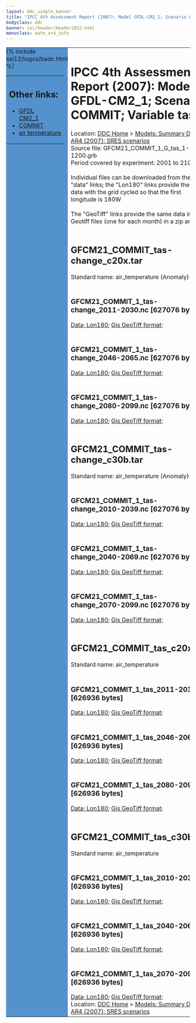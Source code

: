 ```yaml
---
layout: ddc_simple_banner
title: "IPCC 4th Assessment Report (2007): Model GFDL-CM2_1; Scenario COMMIT; Variable tas"
bodyclass: ddc
banner: ssi/header/Header2012.html
menuclass: auto_ar4_info
---
```



<table width="100%" border="0" cellspacing="0" cellpadding="0" style="border-collapse: collapse;">
<tr style="margin:0;padding:0;border:0;">
<td style="margin:0;padding:0;border:0;height:1pt;width:150pt;background:#5492CD;" valign="top" >

<div id="lh-col2" class="auto_ar4_info">
<table class="menumain" bgcolor="#5492CD" cellspacing="0" width="100%" border="0">
<tr><td>
<h2> Other links:</h2>
<ul>
<li><a href="/auto/ar4/model-GFDL-CM2_1.html">GFDL<br/>CM2_1</a></li>
<li><a href="/auto/ar4/scenario-COMMIT.html">COMMIT</a></li>
<li><a href="/auto/ar4/var-air_temperature.html">air temperature</a></li>
</ul>
</td></tr>
{% include ssi12/logos/badc.html %}
</table>
</div>
</td>
<td><h1>IPCC 4th Assessment Report (2007): Model GFDL-CM2_1; Scenario COMMIT; Variable tas</h1>

<!-- Breadcrumb1 -->
<div id="breadcrumb1" align="left">
Location: <a href="/index.html">DDC Home</a> > <a href="/sim/gcm_clim/">Models: Summary Data</a>
> <a href="/sim/gcm_clim/SRES_AR4/index.html">AR4 (2007): SRES scenarios</a>
</div>
<!-- End of Breadcrumb1 -->Source file: GFCM21_COMMIT_1_G_tas_1-1200.grb
<br/>
Period covered by experiment: 2001 to 2100<br/>
<br/>Individual files can be downloaded from the "data" links; the "Lon180" links provide the same data
         with the grid cycled so that the first longitude is 180W<br/>
<br/>The "GeoTiff" links provide the same data in 12 Geotiff files (one for each month)
          in a zip archive<br/>
<br/><h2>GFCM21_COMMIT_tas-change_c20x.tar</h2>
Standard name: air_temperature (Anomaly)<br>
<br/><h3>GFCM21_COMMIT_1_tas-change_2011-2030.nc [627076 bytes]</h3>
<a href="http://apps.ipcc-data.org/cgi-bin/downl/ar4_nc/tas/GFCM21_COMMIT_1_tas-change_2011-2030.nc">Data; </a><a href="http://apps.ipcc-data.org/cgi-bin/downl/ar4_nc/tas/GFCM21_COMMIT_1_tas-change_2011-2030.cyto180.nc"> Lon180</a>; <a href="/cgi-bin/downl/ar4_tif/tas/GFCM21_COMMIT_1_tas-change_2011-2030.zip">Gis GeoTiff format; </a><br/>
<br/><h3>GFCM21_COMMIT_1_tas-change_2046-2065.nc [627076 bytes]</h3>
<a href="http://apps.ipcc-data.org/cgi-bin/downl/ar4_nc/tas/GFCM21_COMMIT_1_tas-change_2046-2065.nc">Data; </a><a href="http://apps.ipcc-data.org/cgi-bin/downl/ar4_nc/tas/GFCM21_COMMIT_1_tas-change_2046-2065.cyto180.nc"> Lon180</a>; <a href="/cgi-bin/downl/ar4_tif/tas/GFCM21_COMMIT_1_tas-change_2046-2065.zip">Gis GeoTiff format; </a><br/>
<br/><h3>GFCM21_COMMIT_1_tas-change_2080-2099.nc [627076 bytes]</h3>
<a href="http://apps.ipcc-data.org/cgi-bin/downl/ar4_nc/tas/GFCM21_COMMIT_1_tas-change_2080-2099.nc">Data; </a><a href="http://apps.ipcc-data.org/cgi-bin/downl/ar4_nc/tas/GFCM21_COMMIT_1_tas-change_2080-2099.cyto180.nc"> Lon180</a>; <a href="/cgi-bin/downl/ar4_tif/tas/GFCM21_COMMIT_1_tas-change_2080-2099.zip">Gis GeoTiff format; </a><br/>
<br/><h2>GFCM21_COMMIT_tas-change_c30b.tar</h2>
Standard name: air_temperature (Anomaly)<br>
<br/><h3>GFCM21_COMMIT_1_tas-change_2010-2039.nc [627076 bytes]</h3>
<a href="http://apps.ipcc-data.org/cgi-bin/downl/ar4_nc/tas/GFCM21_COMMIT_1_tas-change_2010-2039.nc">Data; </a><a href="http://apps.ipcc-data.org/cgi-bin/downl/ar4_nc/tas/GFCM21_COMMIT_1_tas-change_2010-2039.cyto180.nc"> Lon180</a>; <a href="/cgi-bin/downl/ar4_tif/tas/GFCM21_COMMIT_1_tas-change_2010-2039.zip">Gis GeoTiff format; </a><br/>
<br/><h3>GFCM21_COMMIT_1_tas-change_2040-2069.nc [627076 bytes]</h3>
<a href="http://apps.ipcc-data.org/cgi-bin/downl/ar4_nc/tas/GFCM21_COMMIT_1_tas-change_2040-2069.nc">Data; </a><a href="http://apps.ipcc-data.org/cgi-bin/downl/ar4_nc/tas/GFCM21_COMMIT_1_tas-change_2040-2069.cyto180.nc"> Lon180</a>; <a href="/cgi-bin/downl/ar4_tif/tas/GFCM21_COMMIT_1_tas-change_2040-2069.zip">Gis GeoTiff format; </a><br/>
<br/><h3>GFCM21_COMMIT_1_tas-change_2070-2099.nc [627076 bytes]</h3>
<a href="http://apps.ipcc-data.org/cgi-bin/downl/ar4_nc/tas/GFCM21_COMMIT_1_tas-change_2070-2099.nc">Data; </a><a href="http://apps.ipcc-data.org/cgi-bin/downl/ar4_nc/tas/GFCM21_COMMIT_1_tas-change_2070-2099.cyto180.nc"> Lon180</a>; <a href="/cgi-bin/downl/ar4_tif/tas/GFCM21_COMMIT_1_tas-change_2070-2099.zip">Gis GeoTiff format; </a><br/>
<br/><h2>GFCM21_COMMIT_tas_c20x.tar</h2>
Standard name: air_temperature<br>
<br/><h3>GFCM21_COMMIT_1_tas_2011-2030.nc [626936 bytes]</h3>
<a href="http://apps.ipcc-data.org/cgi-bin/downl/ar4_nc/tas/GFCM21_COMMIT_1_tas_2011-2030.nc">Data; </a><a href="http://apps.ipcc-data.org/cgi-bin/downl/ar4_nc/tas/GFCM21_COMMIT_1_tas_2011-2030.cyto180.nc"> Lon180</a>; <a href="/cgi-bin/downl/ar4_tif/tas/GFCM21_COMMIT_1_tas_2011-2030.zip">Gis GeoTiff format; </a><br/>
<br/><h3>GFCM21_COMMIT_1_tas_2046-2065.nc [626936 bytes]</h3>
<a href="http://apps.ipcc-data.org/cgi-bin/downl/ar4_nc/tas/GFCM21_COMMIT_1_tas_2046-2065.nc">Data; </a><a href="http://apps.ipcc-data.org/cgi-bin/downl/ar4_nc/tas/GFCM21_COMMIT_1_tas_2046-2065.cyto180.nc"> Lon180</a>; <a href="/cgi-bin/downl/ar4_tif/tas/GFCM21_COMMIT_1_tas_2046-2065.zip">Gis GeoTiff format; </a><br/>
<br/><h3>GFCM21_COMMIT_1_tas_2080-2099.nc [626936 bytes]</h3>
<a href="http://apps.ipcc-data.org/cgi-bin/downl/ar4_nc/tas/GFCM21_COMMIT_1_tas_2080-2099.nc">Data; </a><a href="http://apps.ipcc-data.org/cgi-bin/downl/ar4_nc/tas/GFCM21_COMMIT_1_tas_2080-2099.cyto180.nc"> Lon180</a>; <a href="/cgi-bin/downl/ar4_tif/tas/GFCM21_COMMIT_1_tas_2080-2099.zip">Gis GeoTiff format; </a><br/>
<br/><h2>GFCM21_COMMIT_tas_c30b.tar</h2>
Standard name: air_temperature<br>
<br/><h3>GFCM21_COMMIT_1_tas_2010-2039.nc [626936 bytes]</h3>
<a href="http://apps.ipcc-data.org/cgi-bin/downl/ar4_nc/tas/GFCM21_COMMIT_1_tas_2010-2039.nc">Data; </a><a href="http://apps.ipcc-data.org/cgi-bin/downl/ar4_nc/tas/GFCM21_COMMIT_1_tas_2010-2039.cyto180.nc"> Lon180</a>; <a href="/cgi-bin/downl/ar4_tif/tas/GFCM21_COMMIT_1_tas_2010-2039.zip">Gis GeoTiff format; </a><br/>
<br/><h3>GFCM21_COMMIT_1_tas_2040-2069.nc [626936 bytes]</h3>
<a href="http://apps.ipcc-data.org/cgi-bin/downl/ar4_nc/tas/GFCM21_COMMIT_1_tas_2040-2069.nc">Data; </a><a href="http://apps.ipcc-data.org/cgi-bin/downl/ar4_nc/tas/GFCM21_COMMIT_1_tas_2040-2069.cyto180.nc"> Lon180</a>; <a href="/cgi-bin/downl/ar4_tif/tas/GFCM21_COMMIT_1_tas_2040-2069.zip">Gis GeoTiff format; </a><br/>
<br/><h3>GFCM21_COMMIT_1_tas_2070-2099.nc [626936 bytes]</h3>
<a href="http://apps.ipcc-data.org/cgi-bin/downl/ar4_nc/tas/GFCM21_COMMIT_1_tas_2070-2099.nc">Data; </a><a href="http://apps.ipcc-data.org/cgi-bin/downl/ar4_nc/tas/GFCM21_COMMIT_1_tas_2070-2099.cyto180.nc"> Lon180</a>; <a href="/cgi-bin/downl/ar4_tif/tas/GFCM21_COMMIT_1_tas_2070-2099.zip">Gis GeoTiff format; </a><br/>
<!-- Breadcrumb2 -->
<div id="breadcrumb2" align="left">
Location: <a href="/index.html">DDC Home</a> > <a href="/sim/gcm_clim/">Models: Summary Data</a>
> <a href="/sim/gcm_clim/SRES_AR4/index.html">AR4 (2007): SRES scenarios</a>
</div>
<!-- End of Breadcrumb2 --></td></tr></table>
